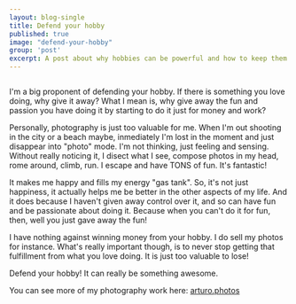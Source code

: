 ```yaml
---
layout: blog-single
title: Defend your hobby
published: true
image: "defend-your-hobby"
group: 'post'
excerpt: A post about why hobbies can be powerful and how to keep them going.
---
```



<div><img src="{{site.baseurl}}/public/images/long-img-2.jpg" alt=""></div>

<p>I'm a big proponent of defending your hobby. If there is something you love doing, why give it away? What I mean is, why give away the fun and passion you have doing it by starting to do it just for money and work?</p>
<p>Personally, photography is just too valuable for me. When I'm out shooting in the city or a beach maybe, inmediately I'm lost in the moment and just disappear into "photo" mode. I'm not thinking, just feeling and sensing. Without really noticing it, I disect what I see, compose photos in my head, rome around, climb, run. I escape and have TONS of fun. It's fantastic!</p>
<p>It makes me happy and fills my energy "gas tank". So, it's not just happiness, it actually helps me be better in the other aspects of my life. And it does because I haven't given away control over it, and so can have fun and be passionate about doing it. Because when you can't do it for fun, then, well you just gave away the fun!</p>
<p>I have nothing against winning money from your hobby. I do sell my photos for instance. What's really important though, is to never stop getting that fulfillment from what you love doing. It is just too valuable to lose!</p>
<p>Defend your hobby! It can really be something awesome.
<p>You can see more of my photography work here: <a href="http://arturo.photos">arturo.photos</a></p>
